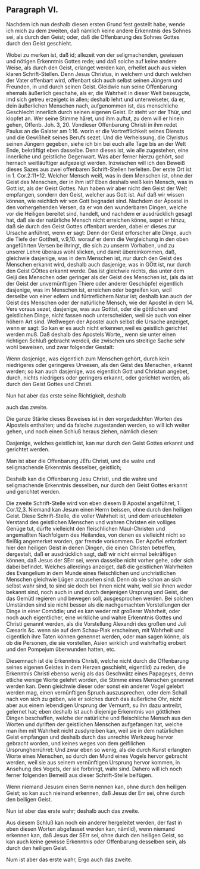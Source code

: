 <!-- Seite 59 -->

Paragraph VI.
-------------

Nachdem ich nun deshalb diesen ersten Grund fest
gestellt habe, wende ich mich zu dem zweiten, daß
nämlich keine andere Erkenntnis des Sohnes sei,
als durch den Geist; oder, daß die Offenbarung
des Sohnes Gottes durch den Geist geschieht.

Wobei zu merken ist, daß id; allezeit von der seligmachenden,
gewissen und nötigen Erkenntnis Gottes
rede; und daß solche auf keine andere Weise, als durch
den Geist, crlanget werden kan, erhellet auch aus vielen
klaren Schrift-Stellen. Denn Jesus Christus, in
welchem und durch welchen der Vater offenbart wird,
offenbart sich auch selbst seinen Jüngern und Freunden,
in und durch seinen Geist. Gleidwie nun seine Offenbarung
ehemals äußerlich geschahe, als er, die Wahrheit
in dieser Welt bezeugcte, imd sich getreu erzeigetc in
allen; deshalb lehrt und unterweiseter, da er, dein äußerlichen
Menschen nach, aufgenommen ist, das menschliche
Geschlecht innerlich durch seinen eigenen Geist. Er  steht
vor der Thür, und klopfet an. Wer seine
Stimme håret, und ihm auftut, zu dem will er
hinein gehen, Offenb. Joh. 3, 20. Vondieser Offenbarung
Christi in ihm redet Paulus an die Galater am
1:16. worin er die Vortrefflichkeit seines Diensts
und die Gewißheit seines Berufs sezet. Und die Verheissung,
die Clyristus seinen Jüngern gegeben, siehe
ich bin bei euch alle Tage bis an der Welt Ende,
bekräftigt eben dasselbe. Denn dieses ist, wie alle zugestehen,
eine innerliche und geistliche Gegenwart. Was
aber ferner hierzu gehört, sod hernach weitläuftiger aufgezeigt
werden. Inzwischen will ich den Beweiß dieses
Sazes aus zwei offenbaren Schrift-Stellen herleiten.
Der erste Ort ist in 1. Cor.2:11+12. Welcher
Mensch weiß, was in dem Menschen ist, ohne der
Geist des Menschen, der in ihm ist? Eben deshalb
weiß kein Mensch, was in Gott ist, als der Geist
Gottes. Nun haben wir aber nicht den Geist<!-- Seite 60 -->
der Welt empfangen, sondern den Geist, welcher
aus Gott ist. Auf daß wir wissen können, wie
reichlich wir von Gott begnadet sind. Nachdem
der Äpostel in den vorhergehenden Versen, da er von
den wunderbaren Dingen, welche vor die Heiligen bereitet
sind, handelt, und nachdem er ausdrücklich gesagt
hat, daß sie der natürliche Mensch nicht erreichen
könne, sepet er hinzu, daß sie durch den Geist Gottes offenbart
werden, dabei er dieses zur Ursache anführet,
wenn er sagt: Denn der Geist erforscher alle
Dinge, auch die Tiefe der Gottheit, v.9,10. worauf
er denn die Vergleichung in den oben angeführten
Versen be ihringt, die sich zu unserm Vorhaben, und
zu unserer Lehre überaus wohl slicken, und damit übereinkommen,
daß, gleichwie dasjenige, was in dem
Menschen ist, nur durch den Geist des Menschen
erkannt wird, deshalb auch dasjenige, was in GÖtt
ist, nur durch den Geist GÖttes erkannt werde.
Das ist gleichwie nichts, das unter dem Geiji des Menschen
oder geringer als der Geist des Menschen ist, (als
da ist der Geist der unvernünftigen Thiere oder anderer
Geschöpfe) eigentlich dasjenige, was im Menschen ist,
erreichen oder begreifen kan, wcil derselbe von einer edlern
und fürtreflichern Natur ist; deshalb kan auch der
Geist des Menschen oder der natürliche Mensch, wie der
Apostel in dem 14. Vers voraus sezet, dasjenige, was
aus Gottist, oder die göttlichen und geistlichen Dinge,
nicht fassen noch unterscheiden, weil sie auch von einer höhern
Art sind. Weßwegen der Apostel auch selbst die
Ursache anzeiget, wenn er sagt: So kan er es auch nicht
erkennen,weil es geistlich gerichtet werden muß. Daß
deshalb des Apostels Worte,, wenn sie unter einen richtigen
Schluß gebracht werdcii, die zwischen uns streitige
Sache sehr wohl beweisen, und zwar folgender Gestalt:

Wenn dasjenige, was eigentlich zum Menschen gehört,
durch kein niedrigeres oder geringeres Urwesen,<!-- Seite 61,  content-0073.xml -->
als den Geist des Menschen, erkannt werden; so kan
auch dasjenige, was eigentlich Gott und Christun angebet,
durch, nichts niedrigers oder geringers erkannt,
oder gerichtet werden, als durch den Geist Gottes
und Christi.

Nun hat aber das erste seine Richtigkeit, deshalb

auch das zweite.

Die ganze Stärke dieses Beweises ist in den vorgedadchten
Worten des Alpostels enthalten; und da falsche
zugestanden werden, so will ich weiter gehen, und noch
einen Schluß heraus ziehen, nämlich diesen:

Dasjenige, welches geistlich ist, kan nur durch den
Geist Gottes erkannt und gerichtet werden.

Man ist aber die Offenbarung JEfu Christi, und die
walre und seligmachende Erkenntnis desselber, geistlich;

Deshalb
 kan die Offenbarung Jesu Christi, und
die wahre und seligmachende Erkenntnis desselben, nur
durch den Geist Gottes erkannt und gerichtet werden.

Die zweite Schrift-Stelle wird von eben diesem B
Apostel angeführet, 1. Cor.12,3. Niemand kan Jesum
einen Herrn beissen, ohne durch den heiligen
Geist. Diese Schrift-Stelle, die voller Wahrheit ist,
und dem erleuchteten Verstand des geistlichen Menschen
und wahren Christen ein volliges Genüge tut, dürfte
vielleicht den fleischlichen Maul-Christen und angemaßten
Nachfolgern des Heilandes, von denen es vielleicht
nicht so fleißig angemerket worden, gar fremde vorkommen.
Der Apofiel erfordert hier den heiligen Geist in
denen Dingen, die einen Christen betreffen, dergestalt,
daß er ausdrücklich sagt, daß wir nicht einmal bekräftigen
können, daß Jesus der SErr sei, wenn dasselbe
nicht vorher gehe, oder sich dabei befindet. Welches
allerdings anzeiget, daß die geistlichen Wahrheiten des
Evangelium in dem Munde eines fleischlichen und unchristlichen
Menschen gleichwie Lügen anzusehen sind. Denn
ob sie schon an sich selbst wahr sind, to sind sie doch bei<!-- Seite 62,  content-0077.xml -->
ihnen nicht wahr, weil sie ihnen weder bekannt sind, noch
auch in und durch denjenigen Ursprung und Geist, der
das Gemütl regieren und bewegen soll, ausgesprochen
werden. Bei solchen Umständen sind sie nicht besser als
die nachgemachten Vorstellungen der Dinge in einer
Comödie; und es kan weder mit großerer Wahrheit,
oder noch auch eigentlicher, eine wirkliche und wahre
Erkenntnis Gottes und Christi genannt werden, als
die Vorstellung Alexandri des großen und Juli Cæsaris &c.
wenn sie auf dem Schau-Plak erscheinen, mit
Wahrheit und cigentlich ihre Taten können genennet
werden, oder man sagen könne, als ob die Personen, die
sie vorstellen, Asien wirklich und wahrhaftig erobert
und den Pompejum überwunden hatten, etc.

Diesemnach ist die Erkenntnis Christi, welche nicht
durch die Offenbarung seines eigenen Geistes in dem
Herzen geschieht, eigentlid) zu reden, die Erkenntnis
Christi ebenso wenig als das Geschwätz eines Papageyes,
demn etliche wenige Worte gelehrt worden, die
Stimme eines Menschen genennet werden kan. Denn
gleichwie dieser oder sonst ein anderer Vogel gelebrt
werden mag, einen vernünftigen Spruch auszusprechen,
oder dem Schall nach von sich zu geben, wie er solches
durch das äußerliche Ohr, nicht aber aus einem lebendigen
Ursprung der Vernunft, su ihn dazu antreibt, gelernet
hat; eben deshalb ist auch diejenige Erkenntnis von
göttlichen Dingen beschaffen, welche der natürliche und
fleischliche Mensch aus den Worten und dyriften der
geistlichen Menschen aufgefangen hat, welche man ihm
mit Wahrheit nicht zusdyreiben kan, weil sie in dem natürlichen
Geist empfangen und deshalb durch das unrechte
Werkzeug hervor gebracht worden, und keines weges
von dem geifilichen Ursprungherrühret: Und zwar eben
so wenig, als die durch Kunst erlangten Worte eines
Menschen, so durch den Mund eines Vogels hervor gebracht
werden, weil sie aus seinem vernünftigen Ursprung<!-- Seite 63 -->
hervor kommen, in Ansehung des Vogels, der sie
forbringt, wahr sind. Dahero will ich noch ferner
folgenden Bemeiß aus dieser Schrift-Stelle beifügen.

Wenn niemand Jesusm einen Serrn nennen
kan, ohne durch den heiligen Geist; so kan auch
nieinand erkennen, daß Jesus der Err sei, ohne
durch den beiligen Geist.

Nun ist aber das erste wahr; deshalb auch das zweite.

Aus diesem Schluß kan noch ein anderer hergeleitet
werden, der fast in eben diesen Worten abgefasset werden
kan, nämlid), wenn niemand erkennen kan, daß
Jesus der SErr sei, ohne durch den heiligen
Geist, so kan auch keine gewisse Erkenntnis oder Offenbarung
desselben sein, als durch den heiligen Geist.

Num ist aber das erste wahr, Ergo auch das zweite.
